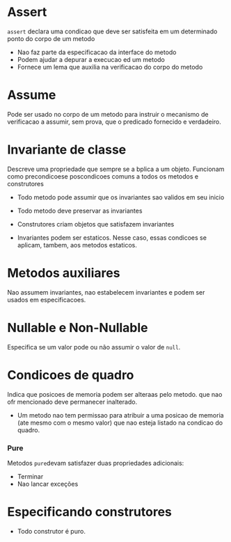 # Assert

`assert` declara uma condicao que deve ser satisfeita em um determinado ponto do corpo de um metodo

- Nao faz parte da especificacao da interface do metodo
- Podem ajudar a depurar a execucao ed um metodo
- Fornece um lema que auxilia na verificacao do corpo do metodo

# Assume

Pode ser usado no corpo de um metodo para instruir o mecanismo de verificacao a assumir, sem prova, que o predicado fornecido e verdadeiro.

# Invariante de classe


Descreve uma propriedade que sempre se a bplica a um objeto. Funcionam como precondicoese poscondicoes comuns a todos os metodos e construtores

- Todo metodo pode assumir que os invariantes sao validos em seu inicio
- Todo metodo deve preservar as invariantes
- Construtores criam objetos que satisfazem invariantes

- Invariantes podem ser estaticos. Nesse caso, essas condicoes se aplicam, tambem, aos metodos estaticos.

# Metodos auxiliares

Nao assumem invariantes, nao estabelecem invariantes e podem ser usados em especificacoes.

# Nullable e Non-Nullable

Especifica se um valor pode ou não assumir o valor de `null`.

# Condicoes de quadro

Indica que posicoes de memoria podem ser alteraas pelo metodo.  que nao ofr mencionado deve permanecer inalterado.

- Um metodo nao tem permissao para atribuir a uma posicao de memoria (ate mesmo com o mesmo valor) que nao esteja listado na condicao do quadro.

### Pure

Metodos `pure`devam satisfazer duas propriedades adicionais:
- Terminar
- Nao lancar exceções

# Especificando construtores

- Todo construtor é puro.
